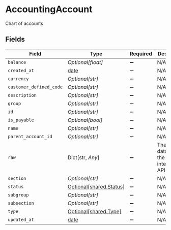 # AccountingAccount

Chart of accounts


## Fields

| Field                                                                | Type                                                                 | Required                                                             | Description                                                          |
| -------------------------------------------------------------------- | -------------------------------------------------------------------- | -------------------------------------------------------------------- | -------------------------------------------------------------------- |
| `balance`                                                            | *Optional[float]*                                                    | :heavy_minus_sign:                                                   | N/A                                                                  |
| `created_at`                                                         | [date](https://docs.python.org/3/library/datetime.html#date-objects) | :heavy_minus_sign:                                                   | N/A                                                                  |
| `currency`                                                           | *Optional[str]*                                                      | :heavy_minus_sign:                                                   | N/A                                                                  |
| `customer_defined_code`                                              | *Optional[str]*                                                      | :heavy_minus_sign:                                                   | N/A                                                                  |
| `description`                                                        | *Optional[str]*                                                      | :heavy_minus_sign:                                                   | N/A                                                                  |
| `group`                                                              | *Optional[str]*                                                      | :heavy_minus_sign:                                                   | N/A                                                                  |
| `id`                                                                 | *Optional[str]*                                                      | :heavy_minus_sign:                                                   | N/A                                                                  |
| `is_payable`                                                         | *Optional[bool]*                                                     | :heavy_minus_sign:                                                   | N/A                                                                  |
| `name`                                                               | *Optional[str]*                                                      | :heavy_minus_sign:                                                   | N/A                                                                  |
| `parent_account_id`                                                  | *Optional[str]*                                                      | :heavy_minus_sign:                                                   | N/A                                                                  |
| `raw`                                                                | Dict[str, *Any*]                                                     | :heavy_minus_sign:                                                   | The original data from the integration's API                         |
| `section`                                                            | *Optional[str]*                                                      | :heavy_minus_sign:                                                   | N/A                                                                  |
| `status`                                                             | [Optional[shared.Status]](../../models/shared/status.md)             | :heavy_minus_sign:                                                   | N/A                                                                  |
| `subgroup`                                                           | *Optional[str]*                                                      | :heavy_minus_sign:                                                   | N/A                                                                  |
| `subsection`                                                         | *Optional[str]*                                                      | :heavy_minus_sign:                                                   | N/A                                                                  |
| `type`                                                               | [Optional[shared.Type]](../../models/shared/type.md)                 | :heavy_minus_sign:                                                   | N/A                                                                  |
| `updated_at`                                                         | [date](https://docs.python.org/3/library/datetime.html#date-objects) | :heavy_minus_sign:                                                   | N/A                                                                  |